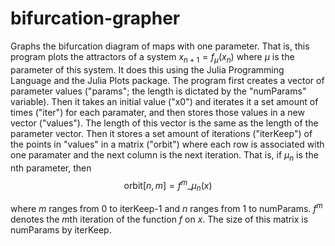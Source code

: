 # bifurcation-grapher
Graphs the bifurcation diagram of maps with one parameter. That is, this program plots the attractors of a system $x_{n+1}=f_{\mu}(x_{n})$ where $\mu$ is the parameter of this system.
It does this using the Julia Programming Language and the Julia Plots package. The program first creates a vector of parameter values ("params"; the length is dictated by the "numParams" variable). Then it takes an initial value ("x0") and iterates it a set amount of times ("iter") for each paramater, and then stores those values in a new vector ("values"). The length of this vector is the same as the length of the parameter vector. Then it stores a set amount of iterations ("iterKeep") of the points in "values" in a matrix ("orbit") where each row is associated with one paramater and the next column is the next iteration. That is, if $\mu_{n}$ is the nth parameter, then $$\text{orbit}[n,m]=f^{m}\_{\mu_{n}}(x)$$

where $m$ ranges from 0 to iterKeep-1 and $n$ ranges from 1 to numParams. $f^{m}$ denotes the $m$th iteration of the function $f$ on $x$. The size of this matrix is numParams by iterKeep.
